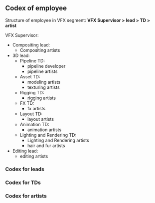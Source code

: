 ## Codex of employee 
Structure of employee in VFX segment: **VFX Supervisor > lead > TD > artist** 

VFX Supervisor:
* Compositing lead:
  - Compositing artists
* 3D lead:
  - Pipeline TD:
    - pipeline developer
    - pipeline artists
  - Asset TD:
    - modeling artists
    - texturing artists
  - Rigging TD:
    - rigging artists
  - FX TD:
    - fx artists
  - Layout TD:
    - layout artists
  - Animation TD:
    - animation artists
  - Lighting and Rendering TD:
    - Lighting and Rendering artists
    - hair and fur artists
* Editing lead:
  - editing artists

### Codex for leads
### Codex for TDs
### Codex for artists